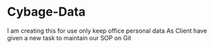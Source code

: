 # Cybage-Data
I am creating this for use only keep office personal data
As Client have given a new task to maintain our SOP on Git
